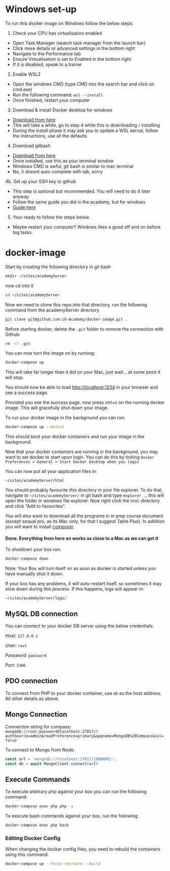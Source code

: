 # Windows set-up

To run this docker image on Windows follow the below steps:

1. Check your CPU has virtualisation enabled
  - Open Task Manager (search task manager from the launch bar)
  - Click more details or advanced settings in the bottom right
  - Navigate to the Performance tab
  - Ensure Virtualisation is set to Enabled in the bottom right
  - If it is disabled, speak to a trainer

2. Enable WSL2
  - Open the windows CMD (type CMD into the search bar and click on cmd.exe)
  - Run the following command: `wsl --install`
  - Once finished, restart your computer

3. Download & install Docker desktop for windows
  - [Download from here](https://hub.docker.com/editions/community/docker-ce-desktop-windows)
  - This will take a while, go to step 4 while this is downloading / installing
  - During the install phase it may ask you to update a WSL kernal, follow the instructions, use all the defaults

4. Download gitbash
  - [Download from here](https://git-scm.com/downloads)
  - Once installed, use this as your terminal window
  - Windows CMD is awful, git bash is similar to mac terminal
  - No, it doesnt auto-complete with tab, sorry

4b. Set up your SSH key to github
  - This step is optional but recommended. You will need to do it later anyway
  - Follow the same guide you did in the academy, but for windows
  - [Guide here](https://docs.github.com/en/authentication/connecting-to-github-with-ssh/generating-a-new-ssh-key-and-adding-it-to-the-ssh-agent)

5. Your ready to follow the steps below.
  - Maybe restart your computer? Windows likes a good off and on before big tasks.

# docker-image

Start by creating the following directory in git bash

```bash
mkdir ~/sites/academyServer
```

now cd into it

```bash
cd ~/sites/academyServer
```

Now we need to clone this repo into that directory, run the following command from the academyServer directory

```bash
git clone git@github.com:iO-Academy/docker-image.git .
```

Before starting docker, delete the `.git` folder to remove the connection with Github:

```bash
rm -rf .git
```

You can now turn the image on by running:

```bash
docker-compose up
```

This will take far longer than it did on your Mac, just wait... at some point it will stop.

You should now be able to load [http://localhost:1234](http://localhost:1234) in your browser and see a success page.

Provided you see the success page, now press ctrl+c on the running docker image. This will gracefully shut down your image.

To run your docker image in the background you can run:

```bash
docker-compose up --detach
```

This should boot your docker containers and run your image in the background.

Now that your docker containers are running in the background, you may want to set docker to start upon login. You can do this by ticking `Docker Preferences > General > Start Docker Desktop when you login`

You can now put all your application files in:
```
~/sites/academyServer/html
```

You should probably favourite this directory in your file explorer. To do that, navigate to `~/sites/academyServer/` in git bash and type `explorer .`, this will open the folder in windows file explorer. Now right click the `html` directory and click "Add to favourites".

You will also want to download all the programs in in prep course document (except sequal pro, as its Mac only, for that I suggest Table Plus). In addition you will want to install [composer](https://getcomposer.org/doc/00-intro.md#installation-windows).

#### Done. Everything from here on works as close to a Mac as we can get it


To shutdown your box run:
```bash
docker-compose down
```

Note: Your Box will turn itself on as soon as docker is started unless you have manually shut it down.

If your box has any problems, it will auto-restart itself, so sometimes it may slow down during this process. If this happens, logs will appear in:
```
~/sites/academyServer/logs/
```

## MySQL DB connection

You can connect to your docker DB server using the below credentials:

Host: `127.0.0.1`

User: `root`

Password: `password`

Port: `3306`

## PDO connection

To connect from PHP to your docker container, use `db` as the host address.
All other details as above.

## Mongo Connection

Connection string for compass:  
`mongodb://root:password@localhost:27017/?authSource=admin&readPreference=primary&appname=MongoDB%20Compass&ssl=false`

To connect to Mongo from Node:
```javascript
const url = 'mongodb://localhost:27017/{DBNAME}';
const db = await MongoClient.connect(url)
```

## Execute Commands

To execute arbitrary php against your box you can run the following command:

```bash
docker-compose exec php php -a
```

To execute bash commands against your box, run the following:

```bash
docker-compose exec php bash
```

### Editing Docker Config

When changing the docker config files, you need to rebuild the containers using this command:

```bash
docker-compose up --force-recreate --build
```
